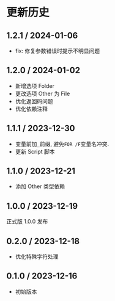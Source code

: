 # 更新历史

## 1.2.1 / 2024-01-06

- fix: 修复参数错误时提示不明显问题

## 1.2.0 / 2024-01-02

- 新增选项 Folder
- 更改选项 Other 为 File
- 优化返回码问题
- 优化依赖注释

## 1.1.1 / 2023-12-30

- 变量前加`_`前缀, 避免`FOR /F`变量名冲突.
- 更新 Script 脚本

## 1.1.0 / 2023-12-21

- 添加 Other 类型依赖

## 1.0.0 / 2023-12-19

正式版 1.0.0 发布

## 0.2.0 / 2023-12-18

- 优化特殊字符处理

## 0.1.0 / 2023-12-16

- 初始版本

